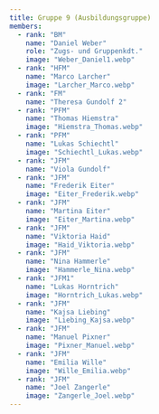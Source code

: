 ```yaml
---
title: Gruppe 9 (Ausbildungsgruppe)
members:
  - rank: "BM"
    name: "Daniel Weber"
    role: "Zugs- und Gruppenkdt."
    image: "Weber_Daniel1.webp"
  - rank: "HFM"
    name: "Marco Larcher"
    image: "Larcher_Marco.webp"
  - rank: "FM"
    name: "Theresa Gundolf 2"
  - rank: "PFM"
    name: "Thomas Hiemstra"
    image: "Hiemstra_Thomas.webp"
  - rank: "PFM"
    name: "Lukas Schiechtl"
    image: "Schiechtl_Lukas.webp"
  - rank: "JFM"
    name: "Viola Gundolf"
  - rank: "JFM"
    name: "Frederik Eiter"
    image: "Eiter_Frederik.webp"
  - rank: "JFM"
    name: "Martina Eiter"
    image: "Eiter_Martina.webp"
  - rank: "JFM"
    name: "Viktoria Haid"
    image: "Haid_Viktoria.webp"
  - rank: "JFM"
    name: "Nina Hammerle"
    image: "Hammerle_Nina.webp"
  - rank: "JFM1"
    name: "Lukas Horntrich"
    image: "Horntrich_Lukas.webp"
  - rank: "JFM"
    name: "Kajsa Liebing"
    image: "Liebing_Kajsa.webp"
  - rank: "JFM"
    name: "Manuel Pixner"
    image: "Pixner_Manuel.webp"
  - rank: "JFM"
    name: "Emilia Wille"
    image: "Wille_Emilia.webp"
  - rank: "JFM"
    name: "Joel Zangerle"
    image: "Zangerle_Joel.webp"
---
```

